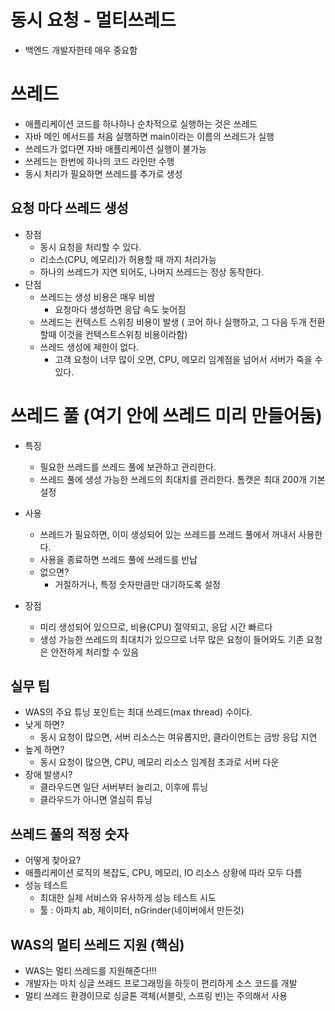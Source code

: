 # 동시 요청 - 멀티쓰레드
- 백엔드 개발자한테 매우 중요함

# 쓰레드
- 애플리케이션 코드를 하나하나 순차적으로 실행하는 것은 쓰레드
- 자바 메인 메서드를 처음 실행하면 main이라는 이름의 쓰레드가 실행
- 쓰레드가 없다면 자바 애플리케이션 실행이 불가능
- 쓰레드는 한번에 하나의 코드 라인만 수행
- 동시 처리가 필요하면 쓰레드를 추가로 생성

## 요청 마다 쓰레드 생성
- 장점
  - 동시 요청을 처리할 수 있다.
  - 리소스(CPU, 메모리)가 허용할 때 까지 처리가능
  - 하나의 쓰레드가 지연 되어도, 나머지 쓰레드는 정상 동작한다.
- 단점
  - 쓰레드는 생성 비용은 매우 비쌈
    - 요청마다 생성하면 응답 속도 늦어짐
  - 쓰레드는 컨텍스트 스위칭 비용이 발생 ( 코어 하나 실행하고, 그 다음 두개 전환할때 이것을 컨텍스트스위칭 비용이라함)
  - 쓰레드 생성에 제한이 없다.
    - 고객 요청이 너무 많이 오면, CPU, 메모리 임계점을 넘어서 서버가 죽을 수 있다.


# 쓰레드 풀 (여기 안에 쓰레드 미리 만들어둠)
- 특징
  - 필요한 쓰레드를 쓰레드 풀에 보관하고 관리한다.
  - 쓰레드 풀에 생성 가능한 쓰레드의 최대치를 관리한다. 톰캣은 최대 200개 기본 설정

- 사용
  - 쓰레드가 필요하면, 이미 생성되어 있는 쓰레드를 쓰레드 풀에서 꺼내서 사용한다.
  - 사용을 종료하면 쓰레드 풀에 쓰레드를 반납
  - 없으면?
    - 거절하거나, 특정 숫자만큼만 대기하도록 설정

- 장점
  - 미리 생성되어 있으므로, 비용(CPU) 절약되고, 응답 시간 빠르다
  - 생성 가능한 쓰레드의 최대치가 있으므로 너무 많은 요청이 들어와도 기존 요청은 안전하게 처리할 수 있음

## 실무 팁
- WAS의 주요 튜닝 포인트는 최대 쓰레드(max thread) 수이다.
- 낮게 하면?
  - 동시 요청이 많으면, 서버 리소스는 여유롭지만, 클라이언트는 금방 응답 지연
- 높게 하면?
  - 동시 요청이 많으면, CPU, 메모리 리소스 임계점 초과로 서버 다운
- 장애 발생시?
  - 클라우드면 일단 서버부터 늘리고, 이후에 튜닝
  - 클라우드가 아니면 열심히 튜닝

## 쓰레드 풀의 적정 숫자
- 어떻게 찾아요?
- 애플리케이션 로직의 복잡도, CPU, 메모리, IO 리소스 상황에 따라 모두 다름
- 성능 테스트
  - 최대한 실제 서비스와 유사하게 성능 테스트 시도
  - 툴 : 아파치 ab, 제이미터, nGrinder(네이버에서 만든것)

## WAS의 멀티 쓰레드 지원 (핵심)
- WAS는 멀티 쓰레드를 지원해준다!!!
- 개발자는 마치 싱글 쓰레드 프로그래밍을 하듯이 편리하게 소스 코드를 개발
- 멀티 쓰레드 환경이므로 싱글톤 객체(서블릿, 스프링 빈)는 주의해서 사용








